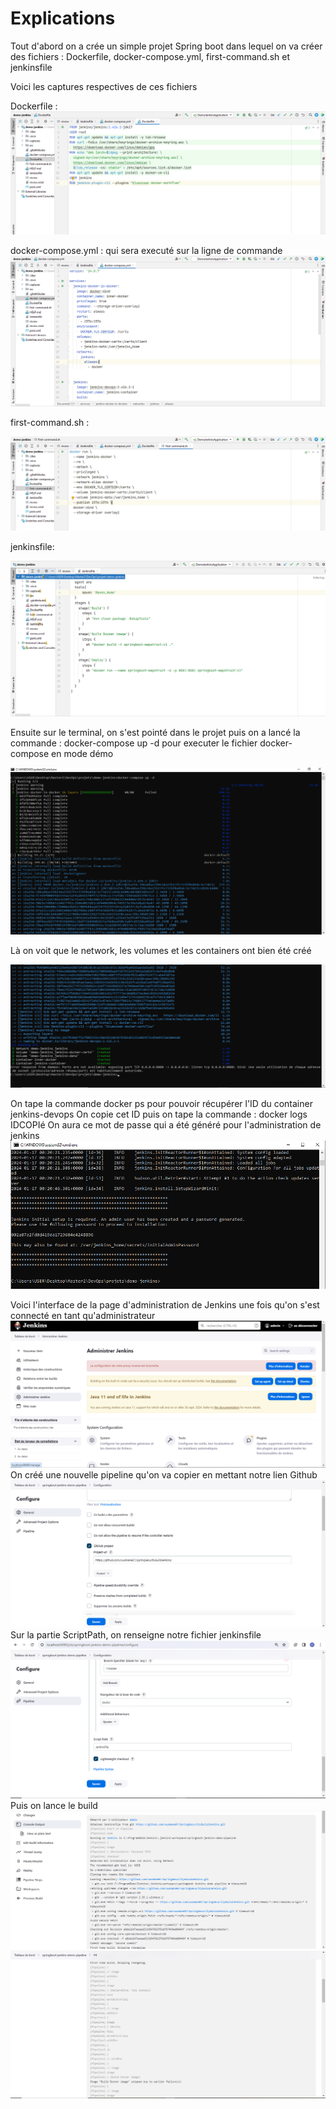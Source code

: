 
# Explications

Tout d'abord on a crée un simple projet Spring boot dans lequel on va créer des fichiers : Dockerfile, docker-compose.yml, first-command.sh et jenkinsfile

Voici les captures respectives de ces fichiers

Dockerfile : 
![Capture 1](https://github.com/ousmane07/SpringSecurityBuildJenkins/blob/master/captures/dockerfile.png?raw=true)

docker-compose.yml : qui sera executé sur la ligne de commande 
![Capture 2](https://github.com/ousmane07/SpringSecurityBuildJenkins/blob/master/captures/dok-comp.png?raw=true)

first-command.sh : 

![Capture 3](https://github.com/ousmane07/SpringSecurityBuildJenkins/blob/master/captures/first-command.png?raw=true)

jenkinsfile:

![Capture 4](https://github.com/ousmane07/SpringSecurityBuildJenkins/blob/master/captures/jenkinsfile.png?raw=true)

Ensuite sur le terminal, on s'est pointé dans le projet puis on a lancé la commande : docker-compose up -d pour executer le fichier docker-compose en mode démo

![Capture 5](https://github.com/ousmane07/SpringSecurityBuildJenkins/blob/master/captures/1.png?raw=true)

Là on voit que le network, les volumes et les containers ont bien été créé

![Capture 6](https://github.com/ousmane07/SpringSecurityBuildJenkins/blob/master/captures/2.png?raw=true)

On tape la commande docker ps pour pouvoir récupérer l'ID du container jenkins-devops
On copie cet ID puis on tape la commande : docker logs IDCOPIé
On aura ce mot de passe qui a été généré pour l'administration de jenkins
![Capture 7](https://github.com/ousmane07/SpringSecurityBuildJenkins/blob/master/captures/4.png?raw=true)

Voici l'interface de la page d'administration de Jenkins une fois qu'on s'est connecté en tant qu'administrateur
![Capture 8](https://github.com/ousmane07/SpringSecurityBuildJenkins/blob/master/captures/5.png?raw=true)
On créé une nouvelle pipeline qu'on va copier en mettant notre lien Github
![Capture 9](https://github.com/ousmane07/SpringSecurityBuildJenkins/blob/master/captures/6.png?raw=true)
Sur la partie ScriptPath, on renseigne notre fichier jenkinsfile
![Capture 10](https://github.com/ousmane07/SpringSecurityBuildJenkins/blob/master/captures/7.png?raw=true)
Puis on lance le build
![Capture 11](https://github.com/ousmane07/SpringSecurityBuildJenkins/blob/master/captures/8.png?raw=true)
![Capture 12](https://github.com/ousmane07/SpringSecurityBuildJenkins/blob/master/captures/9.png?raw=true)






